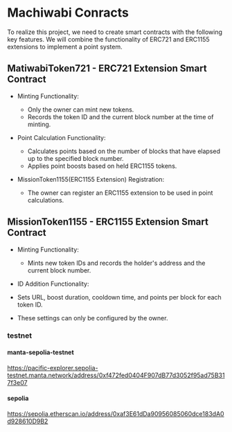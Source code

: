 # Machiwabi Conracts

To realize this project, we need to create smart contracts with the following key features. We will combine the functionality of ERC721 and ERC1155 extensions to implement a point system.

## MatiwabiToken721 - ERC721 Extension Smart Contract

- Minting Functionality:
  - Only the owner can mint new tokens.
  - Records the token ID and the current block number at the time of minting.

- Point Calculation Functionality:
  - Calculates points based on the number of blocks that have elapsed up to the specified block number.
  - Applies point boosts based on held ERC1155 tokens.

- MissionToken1155(ERC1155 Extension) Registration:
  - The owner can register an ERC1155 extension to be used in point calculations.

## MissionToken1155 -  ERC1155 Extension Smart Contract

- Minting Functionality:
  - Mints new token IDs and records the holder's address and the current block number.

- ID Addition Functionality:
 - Sets URL, boost duration, cooldown time, and points per block for each token ID.
  - These settings can only be configured by the owner.

### testnet

#### manta-sepolia-testnet
https://pacific-explorer.sepolia-testnet.manta.network/address/0xf472fed0404F907dB77d3052f95ad75B317f3e07

#### sepolia
https://sepolia.etherscan.io/address/0xaf3E61dDa90956085060dce183dA0d928610D9B2
